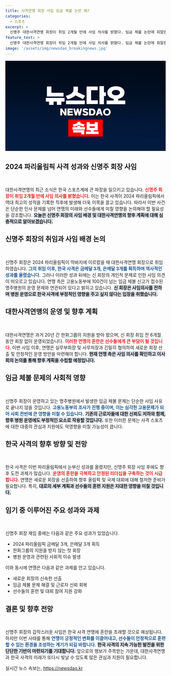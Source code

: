 ```yaml
---
title: 사격연맹 회장 사임 임금 체불 논란 왜?
categories:
  - 스포츠
excerpt: >
  신명주 대한사격연맹 회장이 취임 2개월 만에 사임 의사를 밝혔다. 임금 체불 논란에 휘말린 신 회장은 향후 연맹의 혼란이 불가피할 것으로 보인다. 2024 파리올림픽에서 역대 최고의 성적을 거둔 한국 사격, 앞으로의 방향은?
feature_text: >
  신명주 대한사격연맹 회장이 취임 2개월 만에 사임 의사를 밝혔다. 임금 체불 논란에 휘말린 신 회장은 향후 연맹의 혼란이 불가피할 것으로 보인다. 2024 파리올림픽에서 역대 최고의 성적을 거둔 한국 사격, 앞으로의 방향은?
image: '/assets/img/newsdao_breakingnews.jpg'
---
```


<p><img src="/assets/img/newsdao_breakingnews.jpg" alt="flaretime 속보" /></p>

<h2 data-ke-size="size26">2024 파리올림픽 사격 성과와 신명주 회장 사임</h2>

<p data-ke-size="size16">&nbsp;</p>

<p>대한사격연맹의 최근 소식은 한국 스포츠계에 큰 파장을 일으키고 있습니다. <b><span style="color: #ee2323;">신명주 회장이 취임 2개월 만에 사임 의사를 밝혔습니다.</span></b> 이는 한국 사격이 2024 파리올림픽에서 역대 최고의 성적을 기록한 직후에 발생해 더욱 이목을 끌고 있습니다. 따라서 이번 사건은 단순한 인사 문제를 넘어 연맹의 미래와 선수들에게 미칠 영향을 논의해야 할 필요성을 강조합니다. <b><span style="background-color: #21538527;">오늘은 신명주 회장의 사임 배경 및 대한사격연맹의 향후 계획에 대해 심층적으로 알아보겠습니다.</span></b></p>

<h2 data-ke-size="size26">신명주 회장의 취임과 사임 배경 논의</h2>

<p data-ke-size="size16">&nbsp;</p>

<p>신명주 회장은 2024 파리올림픽이 막바지에 이르렀을 때 대한사격연맹 회장으로 취임하였습니다. <b><span style="color: #1a5490;">그의 취임 이후, 한국 사격은 금메달 3개, 은메달 3개를 획득하며 역사적인 성과를 올렸습니다.</span></b> 그러나 이러한 성과 뒤에는 신 회장의 개인적 문제로 인한 사임 의견이 떠오르고 있습니다. 연맹 측은 고용노동부에 100건이 넘는 임금 체불 신고가 접수된 명주병원의 운영 문제와 연관되어 있다고 밝히고 있습니다. <b><span style="background-color: #21538527;">신 회장은 사임의사를 전하며 병원 운영으로 한국 사격에 부정적인 영향을 주고 싶지 않다는 입장을 취했습니다.</span></b></p>

<h2 data-ke-size="size26">대한사격연맹의 운영 및 향후 계획</h2>

<p data-ke-size="size16">&nbsp;</p>

<p>대한사격연맹은 과거 20년 간 한화그룹의 지원을 받아 왔으며, 신 회장 취임 전 6개월 동안 회장 없이 운영되었습니다. <b><span style="color: #ee2323;">이러한 연맹의 혼란은 선수들에게 큰 부담이 될 것입니다.</span></b> 이번 사임 이후, 연맹은 실무부회장 및 사무처장과 긴밀히 협의하여 새로운 회장 선출 및 안정적인 운영 방안을 마련해야 합니다. <b><span style="background-color: #21538527;">현재 연맹 측은 사임 의사를 확인하고 이사회의 논의를 통해 향후 계획을 수립할 예정입니다.</span></b></p>

<h2 data-ke-size="size26">임금 체불 문제의 사회적 영향</h2>

<p data-ke-size="size16">&nbsp;</p>

<p>신명주 회장이 운영하고 있는 명주병원에서 발생한 임금 체불 문제는 단순한 사임 사유로 끝나지 않을 것입니다. <b><span style="color: #1a5490;">고용노동부의 조사가 진행 중이며, 이는 심각한 고용문제가 되어 사회 전반에 큰 영향을 미칠 수 있습니다.</span></b> <b><span style="background-color: #21538527;">기존의 근로자들에 대한 신뢰도 저하와 함께, 향후 병원 운영에도 부정적인 요소로 작용할 것입니다.</span></b> 또한 이러한 문제는 사격 스포츠에 대한 대중의 관심과 지원에도 악영향을 미칠 가능성이 큽니다.</p>

<h2 data-ke-size="size26">한국 사격의 향후 방향 및 전망</h2>

<p data-ke-size="size16">&nbsp;</p>

<p>한국 사격은 이번 파리올림픽에서 눈부신 성과를 올렸지만, 신명주 회장 사임 후에도 향후 도전 과제가 많습니다. <b><span style="color: #ee2323;">운영의 혼란을 극복하고 안정된 리더십을 구축하는 것이 시급합니다.</span></b> 연맹은 새로운 회장을 선출하여 향후 올림픽 및 국제 대회에 대해 철저한 준비가 필요합니다. 특히, <b><span style="background-color: #21538527;">대로의 세부 계획과 선수들의 훈련 지원은 지대한 영향을 미칠 것입니다.</span></b></p>

<h2 data-ke-size="size26">임기 중 이루어진 주요 성과와 과제</h2>

<p data-ke-size="size16">&nbsp;</p>

<p>신명주 회장 재임 중에는 다음과 같은 주요 성과가 있었습니다. <ul><li>2024 파리올림픽 금메달 3개, 은메달 3개 획득</li><li>한화그룹의 지원을 받지 않는 첫 회장</li><li>병원 운영과 관련된 사회적 이슈 발생</li></ul> 이와 동시에 연맹은 다음과 같은 과제를 안고 있습니다. <ul><li>새로운 회장의 신속한 선출</li><li>임금 체불 문제 해결 및 근로자 신뢰 회복</li><li>선수들의 훈련 및 대회 참여 지원 강화</li></ul></p>

<h2 data-ke-size="size26">결론 및 향후 전망</h2>

<p data-ke-size="size16">&nbsp;</p>

<p>신명주 회장의 갑작스러운 사임은 한국 사격 연맹에 혼란을 초래할 것으로 예상됩니다. 하지만 이번 사태를 통해 <b><span style="color: #1a5490;">연맹이 긍정적인 변화를 이끌어내고, 선수들이 안정적으로 훈련할 수 있는 환경을 조성하는 계기가 되길 바랍니다.</span></b> <b><span style="background-color: #21538527;">한국 사격의 지속 가능한 발전을 위한 단단한 기반이 마련되기를 기대합니다.</span></b> 앞으로의 행보가 주목받는 가운데, 대한사격연맹과 한국 사격의 미래가 또다시 빛날 수 있도록 많은 관심과 지원이 필요합니다.</p>
실시간 뉴스 속보는, <a href="https://newsdao.kr" rel="dofollow">https://newsdao.kr</a>


